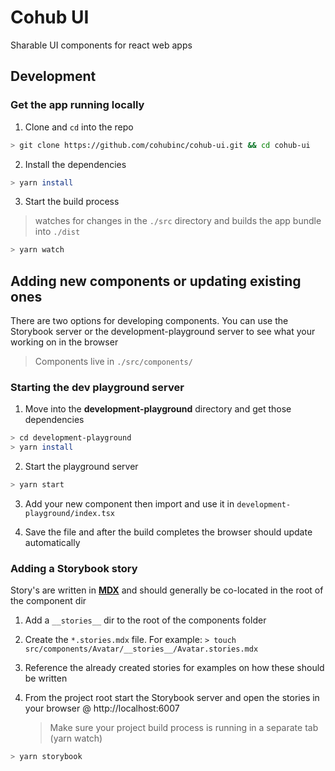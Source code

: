 # Cohub UI

Sharable UI components for react web apps

## Development

### Get the app running locally

1. Clone and `cd` into the repo

```bash
> git clone https://github.com/cohubinc/cohub-ui.git && cd cohub-ui
```

2. Install the dependencies

```bash
> yarn install
```

3. Start the build process

> watches for changes in the `./src` directory and builds the app bundle into `./dist`

```bash
> yarn watch
```

## Adding new components or updating existing ones

There are two options for developing components. You can use the Storybook server or the development-playground server to see what your working on in the browser

> Components live in `./src/components/`

### Starting the dev playground server

1. Move into the **development-playground** directory and get those dependencies

```bash
> cd development-playground
> yarn install
```

2. Start the playground server

```bash
> yarn start
```

3. Add your new component then import and use it in `development-playground/index.tsx`

4. Save the file and after the build completes the browser should update automatically

### Adding a Storybook story

Story's are written in [**MDX**](https://mdxjs.com/) and should generally be co-located in the root of the component dir

1. Add a `__stories__` dir to the root of the components folder

2. Create the `*.stories.mdx` file. For example: `> touch src/components/Avatar/__stories__/Avatar.stories.mdx`

3. Reference the already created stories for examples on how these should be written

4. From the project root start the Storybook server and open the stories in your browser @ http://localhost:6007
   > Make sure your project build process is running in a separate tab (yarn watch)

```bash
> yarn storybook
```
